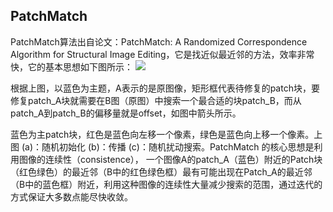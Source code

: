 ## PatchMatch

PatchMatch算法出自论文：PatchMatch: A Randomized Correspondence Algorithm for Structural Image Editing，它是找近似最近邻的方法，效率非常快，它的基本思想如下图所示：
![](../doc/src/PatchMatch_20220831112824.png)

根据上图，以蓝色为主题，A表示的是原图像，矩形框代表待修复的patch块，要修复patch_A块就需要在B图（原图）中搜索一个最合适的块patch_B，而从patch_A到patch_B的偏移量就是offset，如图中箭头所示。

蓝色为主patch块，红色是蓝色向左移一个像素，绿色是蓝色向上移一个像素。上图  (a)：随机初始化  (b)：传播  (c)：随机扰动搜索。PatchMatch 的核心思想是利用图像的连续性（consistence）， 一个图像A的patch_A（蓝色）附近的Patch块（红色绿色）的最近邻（B中的红色绿色框）最有可能出现在Patch_A的最近邻（B中的蓝色框）附近，利用这种图像的连续性大量减少搜索的范围，通过迭代的方式保证大多数点能尽快收敛。

